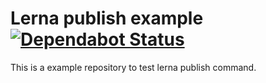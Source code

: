 # Lerna publish example [![Dependabot Status](https://api.dependabot.com/badges/status?host=github&repo=SantiMA10/lerna-publish)](https://dependabot.com)


This is a example repository to test lerna publish command.

